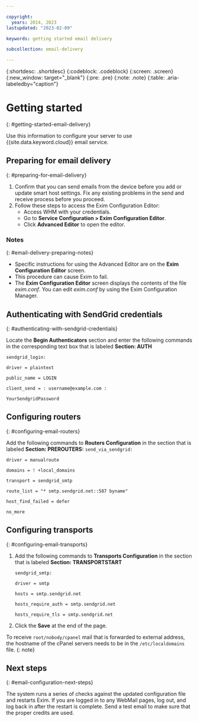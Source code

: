 ```yaml
---

copyright:
  years: 2014, 2023
lastupdated: "2023-02-09"

keywords: getting started email delivery

subcollection: email-delivery

---
```


{:shortdesc: .shortdesc}
{:codeblock: .codeblock}
{:screen: .screen}
{:new_window: target="_blank"}
{:pre: .pre}
{:note: .note}
{:table: .aria-labeledby="caption"}

# Getting started
{: #getting-started-email-delivery}

Use this information to configure your server to use {{site.data.keyword.cloud}} email service.

## Preparing for email delivery
{: #preparing-for-email-delivery}

1. Confirm that you can send emails from the device before you add or update smart host settings. Fix any existing problems in the send and receive process before you proceed.
2. Follow these steps to access the Exim Configuration Editor:
   * Access WHM with your credentials.
   * Go to **Service Configuration > Exim Configuration Editor**.
   * Click **Advanced Editor** to open the editor.

### Notes
{: #email-delivery-preparing-notes}

* Specific instructions for using the Advanced Editor are on the **Exim Configuration Editor** screen.
* This procedure can cause Exim to fail.
* The **Exim Configuration Editor** screen displays the contents of the file _exim.conf_. You can edit _exim.conf_ by using the Exim Configuration Manager.

## Authenticating with SendGrid credentials
{: #authenticating-with-sendgrid-credentials}

Locate the **Begin Authenticators** section and enter the following commands in the corresponding text box that is labeled **Section: AUTH**

   `sendgrid_login:`

   `driver = plaintext`

   `public_name = LOGIN`

   `client_send = : username@example.com :`

   `YourSendgridPassword`

## Configuring routers
{: #configuring-email-routers}

Add the following commands to **Routers Configuration** in the section that is labeled **Section: PREROUTERS:**
   `send_via_sendgrid:`

   `driver = manualroute`

   `domains = ! +local_domains`

   `transport = sendgrid_smtp`

   `route_list = "* smtp.sendgrid.net::587 byname"`

   `host_find_failed = defer`

   `no_more`

## Configuring transports
{: #configuring-email-transports}

1. Add the following commands to **Transports Configuration** in the section that is labeled **Section: TRANSPORTSTART**

   `sendgrid_smtp:`

   `driver = smtp`

   `hosts = smtp.sendgrid.net`

   `hosts_require_auth = smtp.sendgrid.net`

   `hosts_require_tls = smtp.sendgrid.net`

2. Click the **Save** at the end of the page.

To receive `root/nobody/cpanel` mail that is forwarded to external address, the hostname of the cPanel servers needs to be in the `/etc/localdomains` file.
{: note}

## Next steps
{: #email-configuration-next-steps}

The system runs a series of checks against the updated configuration file and restarts Exim. If you are logged in to any WebMail pages, log out, and log back in after the restart is complete. Send a test email to make sure that the proper credits are used.
